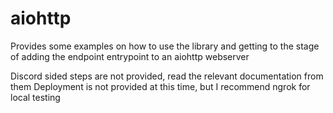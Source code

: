 # aiohttp 

Provides some examples on how to use the library and getting to the stage of adding the endpoint entrypoint to an aiohttp webserver

Discord sided steps are not provided, read the relevant documentation from them
Deployment is not provided at this time, but I recommend ngrok for local testing
